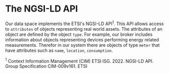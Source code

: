# The NGSI-LD API
Our data space implements the ETSI's NGSI-LD API<sup>1</sup>. This API allows access 
to `attributes` of objects representing real world assets. The attributes of an object
are defined by the object `type`. For example, our broker includes information about
objects representing devices performing energy related measurements. Therefor in
our system there are objects of type `meter` that have attributes such as `name`, `location`,
`consumption`.


<sup>1</sup> Context Information Management (CIM) ETSI ISG. 2022. NGSI-LD API.
Group Specification CIM-009v161. ETSI